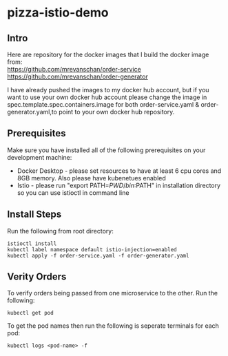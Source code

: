 # pizza-istio-demo


## Intro
Here are repository for the docker images that I build the docker image from: <br>
https://github.com/mrevanschan/order-service <br>
https://github.com/mrevanschan/order-generator <br>

I have already pushed the images to my docker hub account, but if you want to use your own docker hub account please change the image in spec.template.spec.containers.image for both order-service.yaml & order-generator.yaml,to point to your own docker hub repository.

## Prerequisites
Make sure you have installed all of the following prerequisites on your development machine:
* Docker Desktop - please set resources to have at least 6 cpu cores and 8GB memory. Also please have kubenetues enabled
* Istio - please run "export PATH=$PWD/bin:$PATH" in installation directory so you can use istioctl in command line

## Install Steps
Run the following from root directory:
```
istioctl install
kubectl label namespace default istio-injection=enabled
kubectl apply -f order-service.yaml -f order-generator.yaml
```

## Verity Orders

To verify orders being passed from one microservice to the other. Run the following:
```
kubectl get pod
```
To get the pod names then run the following is seperate terminals for each pod: 
```
kubectl logs <pod-name> -f
```

